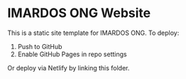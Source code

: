 # IMARDOS ONG Website

This is a static site template for IMARDOS ONG.
To deploy:
1. Push to GitHub
2. Enable GitHub Pages in repo settings

Or deploy via Netlify by linking this folder.